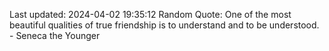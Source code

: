 Last updated: 2024-04-02 19:35:12
Random Quote: One of the most beautiful qualities of true friendship is to understand and to be understood. - Seneca the Younger